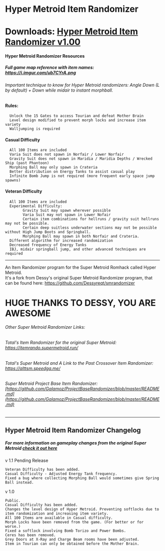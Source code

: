 # Hyper Metroid Item Randomizer
# Downloads: [Hyper Metroid Item Randomizer v1.00](https://github.com/Galamoz/HyperMetroidRandomizer/releases/download/1.00/Hyper.Metroid.Item.Randomizer.v1.00.exe)

#### Hyper Metroid Randomizer Resources
##### Full game map reference with item names: https://i.imgur.com/ub7CYrA.png

###### Important technique to know for Hyper Metroid randomizers: Angle Down (L by default) + Down while midair to instant morphball.

#### Rules:

      Unlock the 15 Gates to access Tourian and defeat Mother Brain
      Level design modified to prevent morph locks and increase item variety
      Walljumping is required
     
      
#### Casual Difficulty

      All 100 Items are included
      Varia Suit does not spawn in Norfair / Lower Norfair
      Gravity Suit does not spawn in Maridia / Maridia Depths / Wrecked Ship (past Phantoon)
      Morphing Ball may only spawn in Crateria
      Better distribution on Energy Tanks to assist casual play
      Infinite Bomb Jump is not required (more frequent early space jump spawns)

#### Veteran Difficulty

      All 100 Items are included
      Experimental Difficulty:
            Gravity Suit may spawn wherever possible
            Varia Suit may not spawn in Lower Nofair
            Certain item combinations for hellruns / gravity suit hellruns may not be possible.
            Certain deep suitless underwater sections may not be possible without High Jump Boots and Springball.
            Morphing Ball may spawn in both Norfair and Crateria.
      Different algorithm for increased randomization
      Decreased frequency of Energy Tanks
      IBJ, midair springball jump, and other advanced techniques are required
----------------------------------------------  

An Item Randomizer program for the Super Metroid Romhack called Hyper Metroid.  
It's a fork from Dessy's original Super Metroid Randomizer program, that can be found here: https://github.com/Dessyreqt/smrandomizer
# HUGE THANKS TO DESSY, YOU ARE AWESOME

###### Other Super Metroid Randomizer Links:
###### Total's Item Randomizer for the original Super Metroid: https://itemrando.supermetroid.run/
###### Total's Super Metroid and A Link to the Past Crossover Item Randomizer: https://alttsm.speedga.me/
###### Super Metroid Project Base Item Randomizer: [https://github.com/Galamoz/ProjectBaseRandomizer/blob/master/README.md](https://github.com/Galamoz/ProjectBaseRandomizer/blob/master/README.md)
----------------------------------------------



## Hyper Metroid Item Randomizer Changelog
##### For more information on gameplay changes from the original Super Metroid [check it out here](http://www.begrimed.com/pb/pb_info.html)

v 1.1 Pending Release

    Veteran Difficulty has been added.
    Casual Difficulty - Adjusted Energy Tank frequency.
    Fixed a bug where collecting Morphing Ball would sometimes give Spring Ball instead.
        
    
v 1.0

    Public.
    Casual Difficulty has been added.
    Changes the level design of Hyper Metroid. Preventing softlocks due to item randomization and increasing item variety. 
    All 100 Items are available in Casual difficulty. 
    Morph Locks have been removed from the game. (For better or for worse.)
    Fixed a softlock involving Bomb Torizo and Power Bombs.
    Ceres has been removed.
    Grey Doors at X-Ray and Charge Beam rooms have been adjusted.
    Item in Tourian can only be obtained before the Mother Brain.
    
